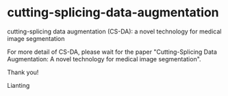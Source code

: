 # cutting-splicing-data-augmentation
cutting-splicing data augmentation (CS-DA): a novel technology for medical image segmentation

For more detail of CS-DA, please wait for the paper "Cutting-Splicing Data Augmentation: A novel technology for medical image segmentation".

Thank you!

Lianting

